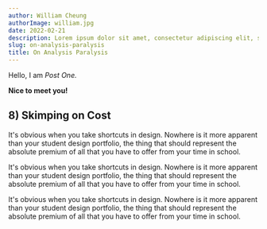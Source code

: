```yaml
---
author: William Cheung
authorImage: william.jpg
date: 2022-02-21
description: Lorem ipsum dolor sit amet, consectetur adipiscing elit, sed do eiusmod tempor incididunt ut labore et dolore magna aliqua. Ut enim ad minim veniam, quis nostrud exercitation ullamco laboris nisi ut aliquip ex ea commodo consequat. Duis aute irure dolor in reprehenderit in voluptate velit esse cillum dolore eu fugiat nulla pariatur. Excepteur sint occaecat cupidatat non proident, sunt in culpa qui officia deserunt mollit anim id est laborum.
slug: on-analysis-paralysis
title: On Analysis Paralysis
---
```


Hello, I am _Post One._

**Nice to meet you!**

## 8) Skimping on Cost

It's obvious when you take shortcuts in design. Nowhere is it more apparent than your student design portfolio, the thing that should represent the absolute premium of all that you have to offer from your time in school.

It's obvious when you take shortcuts in design. Nowhere is it more apparent than your student design portfolio, the thing that should represent the absolute premium of all that you have to offer from your time in school.

It's obvious when you take shortcuts in design. Nowhere is it more apparent than your student design portfolio, the thing that should represent the absolute premium of all that you have to offer from your time in school.
